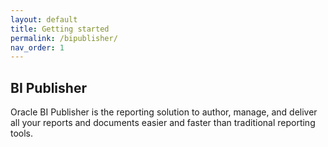```yaml
---
layout: default
title: Getting started
permalink: /bipublisher/
nav_order: 1
---
```


## BI Publisher
Oracle BI Publisher is the reporting solution to author, manage, and deliver all your reports and documents easier and faster than traditional reporting tools.

